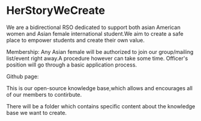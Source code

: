 # HerStoryWeCreate
We are a bidirectional RSO dedicated to support both asian American women and Asian female international student.We aim to create a safe place to empower students and create their own value.

Membership:
Any Asian female will be authorized to join our group/mailing list/event right away.A procedure however can take some time.
Officer's position will go through a basic application process.

Github page:

This is our open-source knowledge base,which allows and encourages all of our members to contirbute.

There will be a folder which contains specific content about the knowledge base we want to create.


